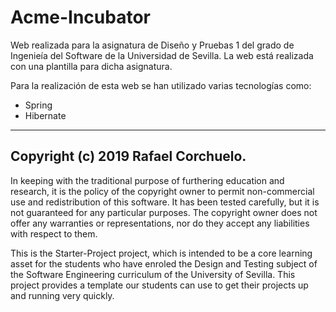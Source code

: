 # Acme-Incubator
Web realizada para la asignatura de Diseño y Pruebas 1 del grado de Ingenieía del Software de la Universidad de Sevilla.
La web está realizada con una plantilla para dicha asignatura.

Para la realización de esta web se han utilizado varias tecnologías como:
- Spring
- Hibernate

---------------------------------------------------------------------------------------------------------------------------

## Copyright (c) 2019 Rafael Corchuelo.

In keeping with the traditional purpose of furthering education and research, it is the policy of the copyright owner to permit non-commercial use and redistribution of
this software. It has been tested carefully, but it is not guaranteed for any particular purposes.  The copyright owner does not offer any warranties or representations, nor do they accept any liabilities with respect to them.

This is the Starter-Project project, which is intended to be a core learning asset for the students who have enroled the Design and Testing subject of the Software Engineering curriculum of the University of Sevilla.  This project provides a template our students can use to get their projects up and running very quickly.
